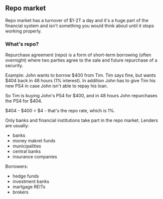 ## Repo market

Repo market has a turnover of $1-2T a day and it's a huge part of the financial system and isn't something you would think about until it stops working properly.

### What's repo?

Repurchase agreement (repo) is a form of short-term borrowing (often overnight) where two parties agree to the sale and future repurchase of a security.

Example:
John wants to borrow $400 from Tim. Tim says fine, but wants $404 back in 48 hours (1% interest). In addition John has to give Tim his new PS4 in case John isn't able to repay his loan.

So Tim is buying John's PS4 for $400, and in 48 hours John repurchases the PS4 for $404.

$404 - $400 = $4 - that's the repo rate, which is 1%.

Only banks and financial institutions take part in the repo market. Lenders are usually:

- banks
- money makret funds
- municipalities
- central banks
- insurance companies

Borrowers:

- hedge funds
- investment banks
- martgage REITs
- brokers

